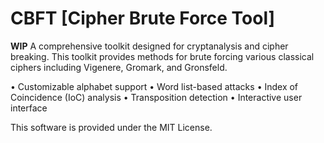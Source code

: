 # CBFT [Cipher Brute Force Tool]

**WIP**
A comprehensive toolkit designed for cryptanalysis and cipher breaking.
This toolkit provides methods for brute forcing various classical ciphers including Vigenere, Gromark, and Gronsfeld.

• Customizable alphabet support
• Word list-based attacks
• Index of Coincidence (IoC) analysis
• Transposition detection
• Interactive user interface

This software is provided under the MIT License.
